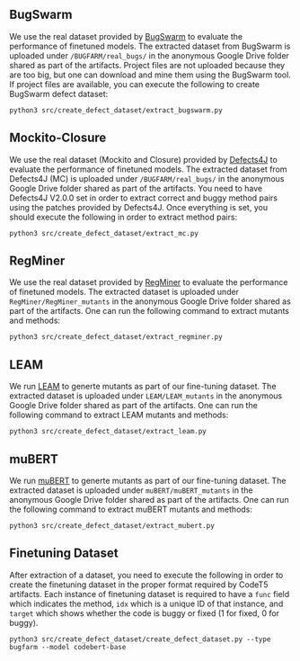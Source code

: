 ## BugSwarm

We use the real dataset provided by [BugSwarm](http://www.bugswarm.org/) to evaluate the performance of finetuned models. The extracted dataset from BugSwarm is uploaded under `/BUGFARM/real_bugs/` in the anonymous Google Drive folder shared as part of the artifacts. Project files are not uploaded because they are too big, but one can download and mine them using the BugSwarm tool. If project files are available, you can execute the following to create BugSwarm defect dataset:

`python3 src/create_defect_dataset/extract_bugswarm.py`

## Mockito-Closure

We use the real dataset (Mockito and Closure) provided by [Defects4J](https://github.com/rjust/defects4j) to evaluate the performance of finetuned models. The extracted dataset from Defects4J (MC) is uploaded under `/BUGFARM/real_bugs/` in the anonymous Google Drive folder shared as part of the artifacts. You need to have Defects4J V2.0.0 set in order to extract correct and buggy method pairs using the patches provided by Defects4J. Once everything is set, you should execute the following in order to extract method pairs:

`python3 src/create_defect_dataset/extract_mc.py`

## RegMiner

We use the real dataset provided by [RegMiner](https://github.com/SongXueZhi/RegMiner) to evaluate the performance of finetuned models. The extracted dataset is uploaded under `RegMiner/RegMiner_mutants` in the anonymous Google Drive folder shared as part of the artifacts. One can run the following command to extract mutants and methods:

`python3 src/create_defect_dataset/extract_regminer.py`

## LEAM

We run [LEAM](https://github.com/tianzhaotju/LEAM) to generte mutants as part of our fine-tuning dataset. The extracted dataset is uploaded under `LEAM/LEAM_mutants` in the anonymous Google Drive folder shared as part of the artifacts. One can run the following command to extract LEAM mutants and methods:

`python3 src/create_defect_dataset/extract_leam.py`

## muBERT

We run [muBERT](https://github.com/Ahmedfir/mBERTa) to generte mutants as part of our fine-tuning dataset. The extracted dataset is uploaded under `muBERT/muBERT_mutants` in the anonymous Google Drive folder shared as part of the artifacts. One can run the following command to extract muBERT mutants and methods:

`python3 src/create_defect_dataset/extract_mubert.py`

## Finetuning Dataset

After extraction of a dataset, you need to execute the following in order to create the finetuning dataset in the proper format required by CodeT5 artifacts. Each instance of finetuning dataset is required to have a `func` field which indicates the method, `idx` which is a unique ID of that instance, and `target` which shows whether the code is buggy or fixed (1 for fixed, 0 for buggy).

`python3 src/create_defect_dataset/create_defect_dataset.py --type bugfarm --model codebert-base`
